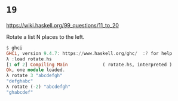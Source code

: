 # `19`

https://wiki.haskell.org/99_questions/11_to_20

Rotate a list N places to the left.

```haskell
$ ghci                                                                                                                                            
GHCi, version 9.4.7: https://www.haskell.org/ghc/  :? for help
λ :load rotate.hs 
[1 of 2] Compiling Main             ( rotate.hs, interpreted )
Ok, one module loaded.
λ rotate 3 "abcdefgh"
"defghabc"
λ rotate (-2) "abcdefgh"
"ghabcdef"
```
